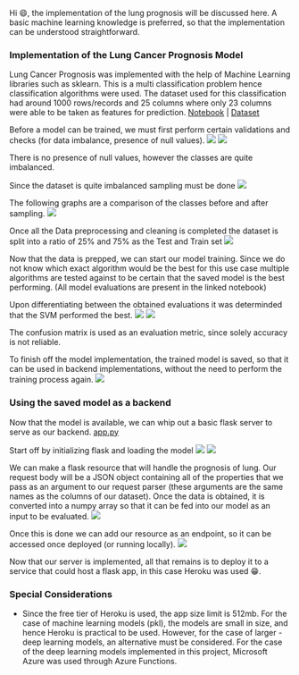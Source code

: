 Hi 😄, the implementation of the lung prognosis will be discussed here. A basic machine learning knowledge is preferred, so that the implementation can be understood straightforward.

### Implementation of the Lung Cancer Prognosis Model
Lung Cancer Prognosis was implemented with the help of Machine Learning libraries such as sklearn. This is a multi classification problem hence classification algorithms were used.
The dataset used for this classification had around 1000 rows/records and 25 columns where only 23 columns were able to be taken as features for prediction.
[Notebook](./models/Lung%20Cancer/Prognosis/Lung_Cancer_Prognosis.ipynb) | [Dataset](./models/Lung%20Cancer/Prognosis/LungDataSet.csv)

Before a model can be trained, we must first perform certain validations and checks (for data imbalance, presence of null values).
![](https://user-images.githubusercontent.com/54928498/169689164-76bcf81d-111c-47a0-bed4-688516288243.png)
![](https://user-images.githubusercontent.com/54928498/169689270-4412adfc-f139-4867-8eda-47ea4c4841c0.png)

There is no presence of null values, however the classes are quite imbalanced.

Since the dataset is quite imbalanced sampling must be done
![](https://user-images.githubusercontent.com/54928498/169689523-b54d8ea2-76a7-4084-bc5b-f140989694cd.png)

The following graphs are a comparison of the classes before and after sampling.
![](https://user-images.githubusercontent.com/54928498/169685173-4d094e0b-18b4-4bbb-9c74-004386b2648c.png)

Once all the Data preprocessing and cleaning is completed the dataset is split into a ratio of 25% and 75% as the Test and Train set
![](https://user-images.githubusercontent.com/54928498/169689334-81d65d23-a539-40d1-b652-7f6ed80e78ca.png)

Now that the data is prepped, we can start our model training. Since we do not know which exact algorithm would be the best for this use case multiple algorithms are tested against to be certain that the saved model is the best performing. (All model evaluations are present in the linked notebook)

Upon differentiating between the obtained evaluations it was determinded that the SVM performed the best.
![](https://user-images.githubusercontent.com/54928498/169689380-51450eb9-3519-430e-a34f-5c2b2b27a543.png)
![](https://user-images.githubusercontent.com/54928498/169689397-b8884c8a-fe2c-4f9b-94ce-2e01954d7f3b.png)

The confusion matrix is used as an evaluation metric, since solely accuracy is not reliable. 

To finish off the model implementation, the trained model is saved, so that it can be used in backend implementations, without the need to perform the training process again.
![](https://user-images.githubusercontent.com/54928498/169689422-2d03586a-b071-454d-9d7c-af079c8e2388.png)

### Using the saved model as a backend
Now that the model is available, we can whip out a basic flask server to serve as our backend.
[app.py](./api/prognosis/app.py)

Start off by initializing flask and loading the model
![](https://user-images.githubusercontent.com/54928498/169690779-3d7236f9-4a88-495d-8cce-62fc53fe4d05.png)
![](https://user-images.githubusercontent.com/54928498/169690744-b96dd9c3-64c5-445e-8c1d-4d396dcbb16f.png)

We can make a flask resource that will handle the prognosis of lung. Our request body will be a JSON object containing all of the properties that we pass as an argument to our request parser (these arguments are the same names as the columns of our dataset). Once the data is obtained, it is converted into a numpy array so that it can be fed into our model as an input to be evaluated.
![](https://user-images.githubusercontent.com/54928498/169690805-aac87ffc-d3bf-46bc-95e8-3ceed51d5d50.png)

Once this is done we can add our resource as an endpoint, so it can be accessed once deployed (or running locally).
![](https://user-images.githubusercontent.com/54928498/169691340-e34ea495-a158-4981-9fca-d2f84dbc03e3.png)

Now that our server is implemented, all that remains is to deploy it to a service that could host a flask app, in this case Heroku was used 😁.

### Special Considerations
* Since the free tier of Heroku is used, the app size limit is 512mb. For the case of machine learning models (pkl), the models are small in size, and hence Heroku is practical to be used. However, for the case of larger - deep learning models, an alternative must be considered. For the case of the deep learning models implemented in this project, Microsoft Azure was used through Azure Functions.

